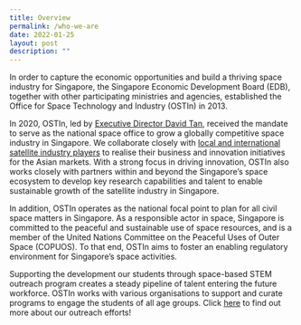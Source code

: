 ```yaml
---
title: Overview
permalink: /who-we-are
date: 2022-01-25
layout: post
description: ""
---
```




In order to capture the economic opportunities and build a thriving space industry for Singapore, the Singapore Economic Development Board (EDB), together with other participating ministries and agencies, established the Office for Space Technology and Industry (OSTIn) in 2013. 

In 2020, OSTIn, led by [Executive Director David Tan](\david-tan),  received the mandate to serve as the national space office to grow a globally competitive space industry in Singapore. We collaborate closely with [local and international satellite industry players](\sg-business-directory) to realise their business and innovation initiatives for the Asian markets. With a strong focus in driving innovation, OSTIn also works closely with partners within and beyond the Singapore’s space ecosystem to develop key research capabilities and talent to enable sustainable growth of the satellite industry in Singapore. 

In addition, OSTIn operates as the national focal point to plan for all civil space matters in Singapore. As a responsible actor in space, Singapore is committed to the peaceful and sustainable use of space resources, and is a member of the United Nations Committee on the Peaceful Uses of Outer Space (COPUOS). To that end, OSTIn aims to foster an enabling regulatory environment for Singapore’s space activities.

Supporting the development our students through space-based STEM outreach program creates a steady pipeline of talent entering the future workforce. OSTIn works with various organisations to support and curate programs to engage the students of all age groups. Click [here](\outreach) to find out more about our outreach efforts!